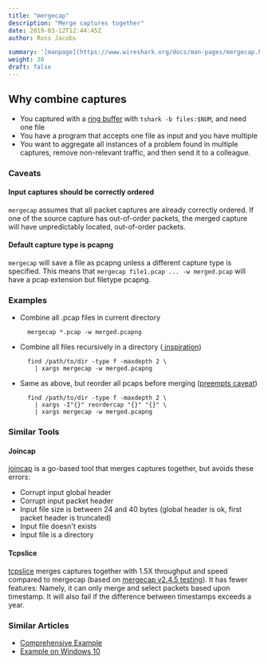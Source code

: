 ```yaml
---
title: "mergecap"
description: "Merge captures together"
date: 2019-03-12T12:44:45Z
author: Ross Jacobs

summary: '[manpage](https://www.wireshark.org/docs/man-pages/mergecap.html) | [Wireshark Docs](https://www.wireshark.org/docs/wsug_html_chunked/AppToolsmergecap.html) | [code](https://github.com/wireshark/wireshark/blob/master/mergecap.c)'
weight: 30
draft: false
---
```


## Why combine captures

* You captured with a <!--TODO WRITE YOUR OWN! -->[ring buffer](https://www.cellstream.com/reference-reading/tipsandtricks/328-wireshark-ring-buffer-capture-from-the-command-line-using-t-shark) with `tshark -b files:$NUM`, and need one file
* You have a program that accepts one file as input and you have multiple
* You want to aggregate all instances of a problem found in multiple captures, remove non-relevant traffic, and then send it to a colleague.

### Caveats

#### Input captures should be correctly ordered

`mergecap` assumes that all packet captures are already correctly ordered. 
If one of the source capture has out-of-order packets, the merged capture will have unpredictably located, out-of-order packets.

#### Default capture type is pcapng

`mergecap` will save a file as pcapng unless a different capture type is specified.
This means that `mergecap file1.pcap ... -w merged.pcap` will have a pcap extension but filetype pcapng.

### Examples

* Combine all .pcap files in current directory

        mergecap *.pcap -w merged.pcapng

* Combine all files recursively in a directory ([<i class="fab fa-stack-overflow"></i> inspiration](https://unix.stackexchange.com/questions/113834/using-mergecap-for-set-of-files))

        find /path/to/dir -type f -maxdepth 2 \
          | xargs mergecap -w merged.pcapng

* Same as above, but reorder all pcaps before merging ([preempts caveat](#input-captures-should-be-correctly-ordered))

        find /path/to/dir -type f -maxdepth 2 \
          | xargs -I"{}" reordercap "{}" "{}" \
          | xargs mergecap -w merged.pcapng

### Similar Tools

#### Joincap

[joincap](https://github.com/assafmo/joincap) is a go-based tool that merges captures together, but avoids these errors:

* Corrupt input global header
* Corrupt input packet header
* Input file size is between 24 and 40 bytes (global header is ok, first packet header is truncated)
* Input file doesn't exists
* Input file is a directory

#### Tcpslice

[tcpslice](https://linux.die.net/man/8/tcpslice) merges captures together with 1.5X throughput and speed compared to mergecap (based on [mergecap v2.4.5 testing](https://github.com/assafmo/joincap#benchmarks)).
It has fewer features: Namely, it can only merge and select packets based upon timestamp.
It will also fail if the difference between timestamps exceeds a year.

### Similar Articles

* [Comprehensive Example](https://blog.packet-foo.com/2018/07/pcap-split-and-merge/)
* [Example on Windows 10](https://www.cellstream.com/reference-reading/tipsandtricks/329-using-the-mergecap-tool-to-merge-packet-captures)
